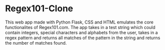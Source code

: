 # Regex101-Clone
This web app made with Python Flask, CSS and HTML emulates the core functionalites of Regex101.com. 
The app takes in a test string which could contain integers, special characters and alphabets from the user, takes in a regex pattern and returns all matches of the pattern in the string and returns the number of matches found.
